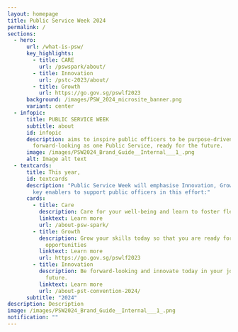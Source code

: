```yaml
---
layout: homepage
title: Public Service Week 2024
permalink: /
sections:
  - hero:
      url: /what-is-psw/
      key_highlights:
        - title: CARE
          url: /pswspark/about/
        - title: Innovation
          url: /pstc-2023/about/
        - title: Growth
          url: https://go.gov.sg/pswlf2023
      background: /images/PSW_2024_microsite_banner.png
      variant: center
  - infopic:
      title: PUBLIC SERVICE WEEK
      subtitle: about
      id: infopic
      description: aims to inspire public officers to be purpose-driven and
        forward-looking as one Public Service, ready for the future.
      image: /images/PSW2024_Brand_Guide__Internal___1_.png
      alt: Image alt text
  - textcards:
      title: This year,
      id: textcards
      description: "Public Service Week will emphasise Innovation, Growth and Care as
        key enablers to support public officers in this effort:"
      cards:
        - title: Care
          description: Care for your well-being and learn to foster flexibility
          linktext: Learn more
          url: /about-psw-spark/
        - title: Growth
          description: Grow your skills today so that you are ready for tomorrow's
            opportunities
          linktext: Learn more
          url: https://go.gov.sg/pswlf2023
        - title: Innovation
          description: Be forward-looking and innovate today in your job & beyond for the
            future.
          linktext: Learn more
          url: /about-pst-convention-2024/
      subtitle: "2024"
description: Description
image: /images/PSW2024_Brand_Guide__Internal___1_.png
notification: ""
---
```


